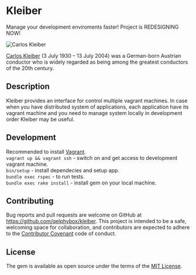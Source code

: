 # Kleiber
Manage your development enviroments faster!
Project is REDESIGNING NOW! 

![Carlos Kleiber](http://glasove.com/images/crops/32544_IAiSTZMEfO1QnQHfvwvghswY229lKS-560x315-trim%280,0,950,533%29.jpg)

[Carlos Kleiber](https://en.wikipedia.org/wiki/Carlos_Kleiber) (3 July 1930 – 13 July 2004) was a German-born Austrian conductor who is widely regarded as being among the greatest conductors of the 20th century.

## Description

Kleiber provides an interface for control multiple vagrant machines. In case when you have distributed system of applications, each application have its vagrant machine and you need to manage system locally in development order Kleiber may be useful.

## Development
Recommended to install [Vagrant](https://www.vagrantup.com/).  
`vagrant up && vagrant ssh` - switch on and get access to development vagrant machine.  
`bin/setup` - install dependecies and setup app.  
`bundle exec rspec` - to run tests.  
`bundle exec rake install` - install gem on your local machine.  

## Contributing

Bug reports and pull requests are welcome on GitHub at https://github.com/qelphybox/kleiber. This project is intended to be a safe, welcoming space for collaboration, and contributors are expected to adhere to the [Contributor Covenant](http://contributor-covenant.org) code of conduct.


## License

The gem is available as open source under the terms of the [MIT License](http://opensource.org/licenses/MIT).
